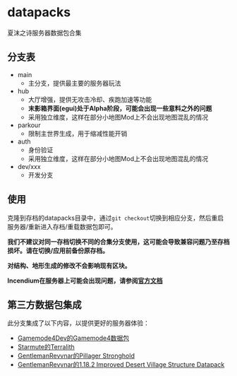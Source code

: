# datapacks
夏沫之诗服务器数据包合集

## 分支表
- main
    * 主分支，提供最主要的服务器玩法
- hub
    * 大厅增强，提供无攻击冷却、疾跑加速等功能
    * **末影箱界面(egui)处于Alpha阶段，可能会出现一些意料之外的问题**
    * 采用独立维度，这样在部分小地图Mod上不会出现地图混乱的情况
- parkour
    * 限制主世界生成，用于缩减性能开销
- auth
    * 身份验证
    * 采用独立维度，这样在部分小地图Mod上不会出现地图混乱的情况
- dev/xxx
    * 开发分支

## 使用
克隆到存档的datapacks目录中，通过`git checkout`切换到相应分支，然后重启服务器/重新进入存档/重载数据包即可。

**我们不建议对同一存档切换不同的合集分支使用，这可能会导致兼容问题乃至存档损坏。请在切换/应用前备份原存档。**

**对结构、地形生成的修改不会影响现有区块。**

**Incendium在服务器上可能会出现问题，请参阅[官方文档](https://stardustlabs.miraheze.org/wiki/Troubleshooting#Server)**

## 第三方数据包集成

此分支集成了以下内容，以提供更好的服务器体验：
* [Gamemode4Dev的Gamemode4数据包](https://github.com/Gamemode4Dev/GM4_Datapacks)
* [Starmute的Terralith](https://www.planetminecraft.com/data-pack/terralith-overworld-evolved-100-biomes-caves-and-more/)
* [GentlemanRevvnar的Pillager Stronghold](https://www.planetminecraft.com/data-pack/pillager-stronghold-1-16-5-worldgen-no-structure-replacement/)
* [GentlemanRevvnar的1.18.2 Improved Desert Village Structure Datapack](https://www.planetminecraft.com/data-pack/1-14-x-improved-desert-village-datapack/)
